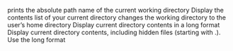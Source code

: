 prints the absolute path name of the current working directory
Display the contents list of your current directory
changes the working directory to the user’s home directory
Display current directory contents in a long format
Display current directory contents, including hidden files (starting with .). Use the long format
